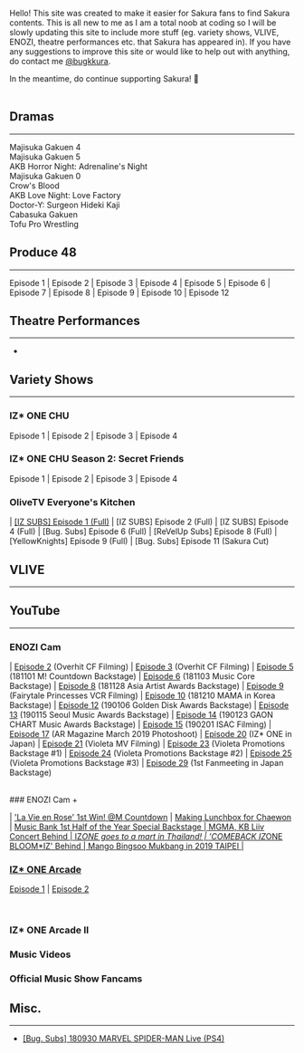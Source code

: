 Hello! This site was created to make it easier for Sakura fans to find Sakura contents. This is all new to me as I am a total noob at coding so  I will be slowly updating this site to include more stuff (eg. variety shows, VLIVE, ENOZI, theatre performances etc. that Sakura has appeared in). If you have any suggestions to improve this site or would like to help out with anything, do contact me <a href="https://twitter.com/bugkkura"> @bugkkura</a>.

In the meantime, do continue supporting Sakura! 🥰
<br>
<br>
## Dramas
* * *

Majisuka Gakuen 4<br>
Majisuka Gakuen 5<br>
AKB Horror Night: Adrenaline's Night<br>
Majisuka Gakuen 0<br>
Crow's Blood<br>
AKB Love Night: Love Factory<br>
Doctor-Y: Surgeon Hideki Kaji<br>
Cabasuka Gakuen<br>
Tofu Pro Wrestling<br>

## Produce 48
* * *
Episode 1 | Episode 2 | Episode 3 | Episode 4 | Episode 5 | Episode 6 | Episode 7 | Episode 8 | Episode 9 | Episode 10 | Episode 12
<br>

## Theatre Performances
* * *
-

## Variety Shows
* * *

### IZ* ONE CHU
  Episode 1 | Episode 2 | Episode 3 | Episode 4
<br>

### IZ* ONE CHU Season 2: Secret Friends
  
  Episode 1 | Episode 2 | Episode 3 | Episode 4
<br>

### OliveTV Everyone's Kitchen
| <a href="./md/everyone's kitchen/181229EKEpisode1.html">[IZ SUBS] Episode 1 (Full)</a> | [IZ SUBS] Episode 2 (Full) | [IZ SUBS] Episode 4 (Full) | [Bug. Subs] Episode 6 (Full) 
| [ReVelUp Subs] Episode 8 (Full) | [YellowKnights] Episode 9 (Full) | [Bug. Subs] Episode 11 (Sakura Cut)
<br>

## VLIVE
* * *

## YouTube
* * *

### ENOZI Cam 

| <a href="https://www.youtube.com/watch?v=mEboyuYa5-s">Episode 2</a> (Overhit CF Filming)                   | <a href="https://www.youtube.com/watch?v=LBljUqTzboo">Episode 3</a> (Overhit CF Filming)
| <a href="https://www.youtube.com/watch?v=apgzmeBRqmQ">Episode 5</a> (181101 M! Countdown Backstage)        | <a href="https://www.youtube.com/watch?v=apkjxdbjj1g">Episode 6</a> (181103 Music Core Backstage)
| <a href="https://www.youtube.com/watch?v=KJaYHQa_koA">Episode 8</a> (181128 Asia Artist Awards Backstage)  | <a href="https://www.youtube.com/watch?v=A6EieNny-iY">Episode 9</a> (Fairytale Princesses VCR Filming)
| <a href="https://www.youtube.com/watch?v=Z167_AonGm0">Episode 10</a> (181210 MAMA in Korea Backstage)      | <a href="https://www.youtube.com/watch?v=lw4wPYBeySg">Episode 12</a> (190106 Golden Disk Awards Backstage)
| <a href="https://www.youtube.com/watch?v=H2GztU4loNc">Episode 13</a> (190115 Seoul Music Awards Backstage) | <a href="https://www.youtube.com/watch?v=IMBfpoA2iWo">Episode 14</a> (190123 GAON CHART Music Awards Backstage)
| <a href="https://www.youtube.com/watch?v=ocqIQf7yeBo">Episode 15</a> (190201 ISAC Filming)                 | <a href="https://www.youtube.com/watch?v=HPYhf3P6U5k">Episode 17</a> (AR Magazine March 2019 Photoshoot)
| <a href="https://www.youtube.com/watch?v=kgyNlu7Jzfs">Episode 20</a> (IZ* ONE in Japan)                    | <a href="https://www.youtube.com/watch?v=YGZOCCfUtCY">Episode 21</a> (Violeta MV Filming)
| <a href="https://www.youtube.com/watch?v=QuFlMIgKxsA">Episode 23</a> (Violeta Promotions Backstage #1)     | <a href="https://www.youtube.com/watch?v=sZeph04xB_k">Episode 24</a> (Violeta Promotions Backstage #2)
| <a href="https://www.youtube.com/watch?v=eoyUSKMVkgk">Episode 25</a> (Violeta Promotions Backstage #3)     | <a href="https://www.youtube.com/watch?v=8XSS0d1ql7I">Episode 29</a> (1st Fanmeeting in Japan Backstage)

<br>
### ENOZI Cam +

| <a href="https://www.youtube.com/watch?v=J326RzASXEQ">'La Vie en Rose' 1st Win! @M Countdown</a>        | <a href="https://www.youtube.com/watch?v=nxZg70OqHpU">Making Lunchbox for Chaewon</a>
| <a href="https://www.youtube.com/watch?v=5ye2u3gLw_U">Music Bank 1st Half of the Year Special Backstage | <a href="https://www.youtube.com/watch?v=M-UjOoy56Is">MGMA, KB Liiv Concert Behind
| <a href="https://www.youtube.com/watch?v=otMw0Um5JLw">IZ*ONE goes to a mart in Thailand!                | <a href="https://www.youtube.com/watch?v=rVAGrBBCJu0">'COMEBACK IZ*ONE BLOOM*IZ' Behind
| <a href="https://www.youtube.com/watch?v=OatrfUO1IDk">Mango Bingsoo Mukbang in 2019 TAIPEI              |
<br>

### IZ* ONE Arcade

<a href="https://www.youtube.com/watch?v=sEFiHs7mLjM">Episode 1</a> | <a href="https://www.youtube.com/watch?v=7JH2KFJKGjA">Episode 2</a> 

<br>

### IZ* ONE Arcade II

### Music Videos

### Official Music Show Fancams


## Misc.
* * *

* <a href="./md/misc/180930SakuraSpiderman.html">[Bug. Subs] 180930 MARVEL SPIDER-MAN Live (PS4)</a>
